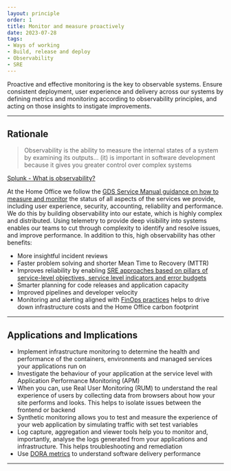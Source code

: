 ```yaml
---
layout: principle
order: 1
title: Monitor and measure proactively
date: 2023-07-28
tags:
- Ways of working
- Build, release and deploy
- Observability
- SRE
---
```


Proactive and effective monitoring is the key to observable systems. Ensure consistent deployment, user experience and delivery across our systems by defining metrics and monitoring according to observability principles, and acting on those insights to instigate improvements.

---

## Rationale

> Observability is the ability to measure the internal states of a system by examining its outputs… (it) is important in software development because it gives you greater control over complex systems

[Splunk - What is observability?](https://www.splunk.com/en_us/data-insider/what-is-observability.html)

At the Home Office we follow the [GDS Service Manual guidance on how to measure and monitor](https://www.gov.uk/service-manual/technology/monitoring-the-status-of-your-service) the status of all aspects of the services we provide, including user experience, security, accounting, reliability and performance. We do this by building observability into our estate, which is highly complex and distributed. Using telemetry to provide deep visibility into systems enables our teams to cut through complexity to identify and resolve issues, and improve performance. In addition to this, high observability has other benefits:

- More insightful incident reviews
- Faster problem solving and shorter Mean Time to Recovery (MTTR)
- Improves reliability by enabling [SRE approaches based on pillars of service-level objectives, service level indicators and error budgets](https://sre.google/sre-book/introduction/)
- Smarter planning for code releases and application capacity
- Improved pipelines and developer velocity
- Monitoring and alerting aligned with [FinOps practices](https://www.finops.org/introduction/what-is-finops/) helps to drive down infrastructure costs and the Home Office carbon footprint

---

## Applications and Implications

- Implement infrastructure monitoring to determine the health and performance of the containers, environments and managed services your applications run on
- Investigate the behaviour of your application at the service level with Application Performance Monitoring (APM)
- When you can, use Real User Monitoring (RUM) to understand the real experience of users by collecting data from browsers about how your site performs and looks. This helps to isolate issues between the frontend or backend
- Synthetic monitoring allows you to test and measure the experience of your web application by simulating traffic with set test variables
- Log capture, aggregation and viewer tools help you to monitor and, importantly, analyse the logs generated from your applications and infrastructure. This helps troubleshooting and remediation
- Use [DORA metrics](https://cloud.google.com/blog/products/devops-sre/announcing-dora-2021-accelerate-state-of-devops-report) to understand software delivery performance

---

